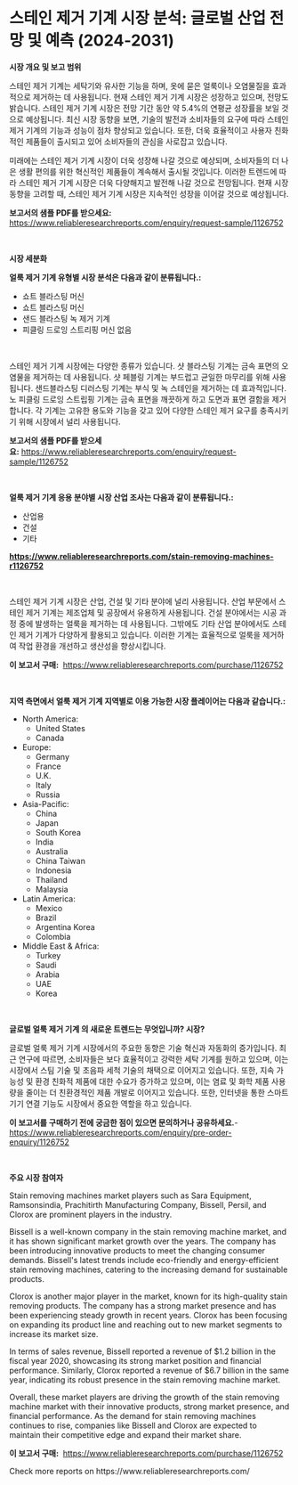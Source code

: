 <p><h1>스테인 제거 기계 시장 분석: 글로벌 산업 전망 및 예측 (2024-2031)</h1></p><p><strong>시장 개요 및 보고 범위</strong></p>
<p><p>스테인 제거 기계는 세탁기와 유사한 기능을 하며, 옷에 묻은 얼룩이나 오염물질을 효과적으로 제거하는 데 사용됩니다. 현재 스테인 제거 기계 시장은 성장하고 있으며, 전망도 밝습니다. 스테인 제거 기계 시장은 전망 기간 동안 약 5.4%의 연평균 성장률을 보일 것으로 예상됩니다. 최신 시장 동향을 보면, 기술의 발전과 소비자들의 요구에 따라 스테인 제거 기계의 기능과 성능이 점차 향상되고 있습니다. 또한, 더욱 효율적이고 사용자 친화적인 제품들이 출시되고 있어 소비자들의 관심을 사로잡고 있습니다.</p><p>미래에는 스테인 제거 기계 시장이 더욱 성장해 나갈 것으로 예상되며, 소비자들의 더 나은 생활 편의를 위한 혁신적인 제품들이 계속해서 출시될 것입니다. 이러한 트렌드에 따라 스테인 제거 기계 시장은 더욱 다양해지고 발전해 나갈 것으로 전망됩니다. 현재 시장 동향을 고려할 때, 스테인 제거 기계 시장은 지속적인 성장을 이어갈 것으로 예상됩니다.</p></p>
<p><strong>보고서의 샘플 PDF를 받으세요:</strong> <a href="https://www.reliableresearchreports.com/enquiry/request-sample/1126752">https://www.reliableresearchreports.com/enquiry/request-sample/1126752</a></p>
<p>&nbsp;</p>
<p><strong>시장 세분화</strong></p>
<p><strong>얼룩 제거 기계 유형별 시장 분석은 다음과 같이 분류됩니다.:</strong></p>
<p><ul><li>쇼트 블라스팅 머신</li><li>쇼트 블라스팅 머신</li><li>샌드 블라스팅 녹 제거 기계</li><li>피클링 드로잉 스트리핑 머신 없음</li></ul></p>
<p>&nbsp;</p>
<p><p>스테인 제거 기계 시장에는 다양한 종류가 있습니다. 샷 블라스팅 기계는 금속 표면의 오염물을 제거하는 데 사용됩니다. 샷 페블링 기계는 부드럽고 균일한 마무리를 위해 사용됩니다. 샌드블라스팅 디러스팅 기계는 부식 및 녹 스테인을 제거하는 데 효과적입니다. 노 피클링 드로잉 스트립핑 기계는 금속 표면을 깨끗하게 하고 도면과 표면 결함을 제거합니다. 각 기계는 고유한 용도와 기능을 갖고 있어 다양한 스테인 제거 요구를 충족시키기 위해 시장에서 널리 사용됩니다.</p></p>
<p><strong>보고서의 샘플 PDF를 받으세요:</strong>&nbsp;<a href="https://www.reliableresearchreports.com/enquiry/request-sample/1126752">https://www.reliableresearchreports.com/enquiry/request-sample/1126752</a></p>
<p>&nbsp;</p>
<p><strong> 얼룩 제거 기계 응용 분야별 시장 산업 조사는 다음과 같이 분류됩니다.:</strong></p>
<p><ul><li>산업용</li><li>건설</li><li>기타</li></ul></p>
<p><strong><a href="https://www.reliableresearchreports.com/stain-removing-machines-r1126752">https://www.reliableresearchreports.com/stain-removing-machines-r1126752</a></strong></p>
<p>&nbsp;</p>
<p><p>스테인 제거 기계 시장은 산업, 건설 및 기타 분야에 널리 사용됩니다. 산업 부문에서 스테인 제거 기계는 제조업체 및 공장에서 유용하게 사용됩니다. 건설 분야에서는 시공 과정 중에 발생하는 얼룩을 제거하는 데 사용됩니다. 그밖에도 기타 산업 분야에서도 스테인 제거 기계가 다양하게 활용되고 있습니다. 이러한 기계는 효율적으로 얼룩을 제거하여 작업 환경을 개선하고 생산성을 향상시킵니다.</p></p>
<p><strong>이 보고서 구매:</strong>&nbsp; <a href="https://www.reliableresearchreports.com/purchase/1126752">https://www.reliableresearchreports.com/purchase/1126752</a></p>
<p>&nbsp;</p>
<p><strong>지역 측면에서 얼룩 제거 기계 지역별로 이용 가능한 시장 플레이어는 다음과 같습니다.:</strong></p>
<p><ul>
    <li>
        North America:
        <ul>
            <li>United States</li>
            <li>Canada</li>
        </ul>
    </li>
    <li>
        Europe:
        <ul>
            <li>Germany</li>
            <li>France</li>
            <li>U.K.</li>
            <li>Italy</li>
            <li>Russia</li>
        </ul>
    </li>
    <li>
        Asia-Pacific:
        <ul>
            <li>China</li>
            <li>Japan</li>
            <li>South Korea</li>
            <li>India</li>
            <li>Australia</li>
            <li>China Taiwan</li>
            <li>Indonesia</li>
            <li>Thailand</li>
            <li>Malaysia</li>
        </ul>
    </li>
    <li>
        Latin America:
        <ul>
            <li>Mexico</li>
            <li>Brazil</li>
            <li>Argentina Korea</li>
            <li>Colombia</li>
        </ul>
    </li>
    <li>
        Middle East & Africa:
        <ul>
            <li>Turkey</li>
            <li>Saudi</li>
            <li>Arabia</li>
            <li>UAE</li>
            <li>Korea</li>
        </ul>
    </li>
    </ul></p>
<p>&nbsp;</p>
<p><strong>글로벌 얼룩 제거 기계 의 새로운 트렌드는 무엇입니까? 시장?</strong></p>
<p><p>글로벌 얼룩 제거 기계 시장에서의 주요한 동향은 기술 혁신과 자동화의 증가입니다. 최근 연구에 따르면, 소비자들은 보다 효율적이고 강력한 세탁 기계를 원하고 있으며, 이는 시장에서 스팀 기술 및 초음파 세척 기술의 채택으로 이어지고 있습니다. 또한, 지속 가능성 및 환경 친화적 제품에 대한 수요가 증가하고 있으며, 이는 염료 및 화학 제품 사용량을 줄이는 더 친환경적인 제품 개발로 이어지고 있습니다. 또한, 인터넷을 통한 스마트 기기 연결 기능도 시장에서 중요한 역할을 하고 있습니다.</p></p>
<p><strong>이 보고서를 구매하기 전에 궁금한 점이 있으면 문의하거나 공유하세요.</strong>- <a href="https://www.reliableresearchreports.com/enquiry/pre-order-enquiry/1126752">https://www.reliableresearchreports.com/enquiry/pre-order-enquiry/1126752</a></p>
<p>&nbsp;</p>
<p><strong>주요 시장 참여자</strong></p>
<p><p>Stain removing machines market players such as Sara Equipment, Ramsonsindia, Prachitirth Manufacturing Company, Bissell, Persil, and Clorox are prominent players in the industry.</p><p>Bissell is a well-known company in the stain removing machine market, and it has shown significant market growth over the years. The company has been introducing innovative products to meet the changing consumer demands. Bissell's latest trends include eco-friendly and energy-efficient stain removing machines, catering to the increasing demand for sustainable products.</p><p>Clorox is another major player in the market, known for its high-quality stain removing products. The company has a strong market presence and has been experiencing steady growth in recent years. Clorox has been focusing on expanding its product line and reaching out to new market segments to increase its market size.</p><p>In terms of sales revenue, Bissell reported a revenue of $1.2 billion in the fiscal year 2020, showcasing its strong market position and financial performance. Similarly, Clorox reported a revenue of $6.7 billion in the same year, indicating its robust presence in the stain removing machine market.</p><p>Overall, these market players are driving the growth of the stain removing machine market with their innovative products, strong market presence, and financial performance. As the demand for stain removing machines continues to rise, companies like Bissell and Clorox are expected to maintain their competitive edge and expand their market share.</p></p>
<p><strong>이 보고서 구매:</strong>&nbsp;&nbsp;<a href="https://www.reliableresearchreports.com/purchase/1126752">https://www.reliableresearchreports.com/purchase/1126752</a></p>
<p>Check more reports on https://www.reliableresearchreports.com/</p>
